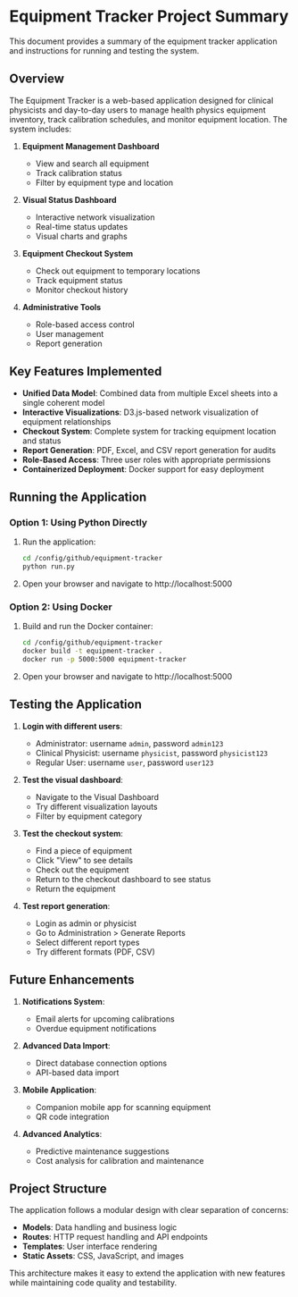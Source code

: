 # Equipment Tracker Project Summary

This document provides a summary of the equipment tracker application and instructions for running and testing the system.

## Overview

The Equipment Tracker is a web-based application designed for clinical physicists and day-to-day users to manage health physics equipment inventory, track calibration schedules, and monitor equipment location. The system includes:

1. **Equipment Management Dashboard**
   - View and search all equipment
   - Track calibration status
   - Filter by equipment type and location

2. **Visual Status Dashboard**
   - Interactive network visualization
   - Real-time status updates
   - Visual charts and graphs

3. **Equipment Checkout System**
   - Check out equipment to temporary locations
   - Track equipment status
   - Monitor checkout history

4. **Administrative Tools**
   - Role-based access control
   - User management
   - Report generation

## Key Features Implemented

- **Unified Data Model**: Combined data from multiple Excel sheets into a single coherent model
- **Interactive Visualizations**: D3.js-based network visualization of equipment relationships
- **Checkout System**: Complete system for tracking equipment location and status
- **Report Generation**: PDF, Excel, and CSV report generation for audits
- **Role-Based Access**: Three user roles with appropriate permissions
- **Containerized Deployment**: Docker support for easy deployment

## Running the Application

### Option 1: Using Python Directly

1. Run the application:
   ```bash
   cd /config/github/equipment-tracker
   python run.py
   ```

2. Open your browser and navigate to http://localhost:5000

### Option 2: Using Docker

1. Build and run the Docker container:
   ```bash
   cd /config/github/equipment-tracker
   docker build -t equipment-tracker .
   docker run -p 5000:5000 equipment-tracker
   ```

2. Open your browser and navigate to http://localhost:5000

## Testing the Application

1. **Login with different users**:
   - Administrator: username `admin`, password `admin123`
   - Clinical Physicist: username `physicist`, password `physicist123`
   - Regular User: username `user`, password `user123`

2. **Test the visual dashboard**:
   - Navigate to the Visual Dashboard
   - Try different visualization layouts
   - Filter by equipment category

3. **Test the checkout system**:
   - Find a piece of equipment
   - Click "View" to see details
   - Check out the equipment
   - Return to the checkout dashboard to see status
   - Return the equipment

4. **Test report generation**:
   - Login as admin or physicist
   - Go to Administration > Generate Reports
   - Select different report types
   - Try different formats (PDF, CSV)

## Future Enhancements

1. **Notifications System**:
   - Email alerts for upcoming calibrations
   - Overdue equipment notifications

2. **Advanced Data Import**:
   - Direct database connection options
   - API-based data import

3. **Mobile Application**:
   - Companion mobile app for scanning equipment
   - QR code integration

4. **Advanced Analytics**:
   - Predictive maintenance suggestions
   - Cost analysis for calibration and maintenance

## Project Structure

The application follows a modular design with clear separation of concerns:

- **Models**: Data handling and business logic
- **Routes**: HTTP request handling and API endpoints
- **Templates**: User interface rendering
- **Static Assets**: CSS, JavaScript, and images

This architecture makes it easy to extend the application with new features while maintaining code quality and testability.